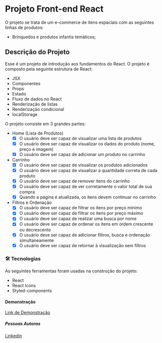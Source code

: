 # Projeto Front-end React

O projeto se trata de um e-commerce de itens espaciais com as seguintes linhas de produtos: 

- Brinquedos e produtos infantis temáticos;

## Descrição do Projeto

Esse é um projeto de introdução aos fundamentos do React. O projeto é composto pela seguinte estrutura de React:

- JSX
- Componentes
- Props
- Estado
- Fluxo de dados no React
- Renderização de listas
- Renderização condicional
- localStorage

O projeto consiste em 3 grandes partes:

- Home (Lista de Produtos)
    - [X]  O usuário deve ser capaz de visualizar uma lista de produtos
    - [X]  O usuário deve ser capaz de visualizar os dados do produto (nome, preço e imagem)
    - [X]  O usuário deve ser capaz de adicionar um produto no carrinho
- Carrinho
    - [X]  O usuário deve ser capaz de visualizar os produtos adicionados
    - [X]  O usuário deve ser capaz de visualizar a quantidade correta de cada produto
    - [X]  O usuário deve ser capaz de remover itens do carrinho
    - [X]  O usuário deve ser capaz de ver corretamente o valor total de sua compra
    - [X]  Quando a página é atualizada, os itens devem continuar no carrinho
- Filtros e Ordenação
    - [X]  O usuário deve ser capaz de filtrar os itens por preço mínimo
    - [X]  O usuário deve ser capaz de filtrar os itens por preço máximo
    - [X]  O usuário deve ser capaz de realizar uma busca por nome
    - [X]  O usuário deve ser capaz de ordenar os itens em ordem crescente ou decrescente
    - [X]  O usuário deve ser capaz de adicionar  filtros, busca e ordenação simultaneamente
    - [X]  O usuário deve ser capaz de retornar à visualização sem filtros
    
### 🛠 Tecnologias

As seguintes ferramentas foram usadas na construção do projeto:

- React
- React Icons
- Styled-components

#### Demonstração

[Link de Demonstração](https://spaceland-toys.surge.sh/)

##### Pessoas Autoras

[Linkedin](https://www.linkedin.com/in/giovana-ferreira-tiburtino-475486216/)

